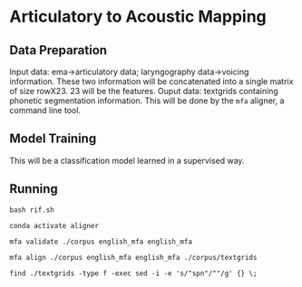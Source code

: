 # Articulatory to Acoustic Mapping
## Data Preparation
Input data: ema->articulatory data; laryngography data->voicing information. These two information will be concatenated into a single matrix of size rowX23. 23 will be the features.
Ouput data: textgrids containing phonetic segmentation information. This will be done by the ```mfa``` aligner, a command line tool.
## Model Training 
This will be a classification model learned in a supervised way. 
## Running 
```
bash rif.sh
```
```
conda activate aligner
````
```
mfa validate ./corpus english_mfa english_mfa
```
```
mfa align ./corpus english_mfa english_mfa ./corpus/textgrids
```
```
find ./textgrids -type f -exec sed -i -e 's/"spn"/""/g' {} \;
```
